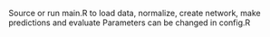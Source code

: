 Source or run main.R to load data, normalize, create network, make predictions and evaluate
Parameters can be changed in config.R
